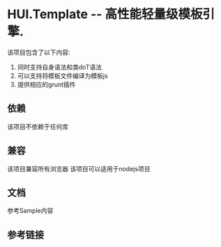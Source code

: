 HUI.Template -- 高性能轻量级模板引擎. 
=============================

该项目包含了以下内容:

1. 同时支持自身语法和类doT语法
2. 可以支持将模板文件编译为模板js
3. 提供相应的grunt插件

## 依赖

该项目不依赖于任何库

## 兼容

该项目兼容所有浏览器
该项目可以适用于nodejs项目

## 文档

参考Sample内容

## 参考链接

